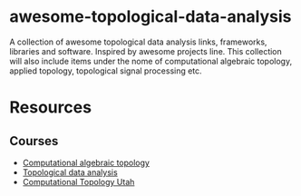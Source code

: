 # awesome-topological-data-analysis
A collection of awesome topological data analysis links, frameworks, libraries and software. Inspired by awesome projects line. This collection will also include items under the nome of computational algebraic topology, applied topology, topological signal processing etc.

# Resources

## Courses

* [Computational algebraic topology](http://www.drmichaelrobinson.net/math496spring2016.html)
* [Topological data analysis](http://www-pequan.lip6.fr/~tierny/topologicalDataAnalysisClass.html)
* [Computational Topology Utah](http://www.sci.utah.edu/~pascucci/classes/2013_spring/)

